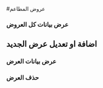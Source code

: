 #عروض المطاعم


### عرض بيانات كل العروض

<api-ref title="get all  restaurant offers" verb="Get" route="/api/rest-offers" :response-codes="[200]">
    <template v-slot:description>
جلب كل بيانات العروض   
 </template>
     <template v-slot:headers>
        <api-ref-item name="Bearer Token" :required="true" type="string" example="application/json">
            Accept json responses
        </api-ref-item>
    </template>
    <template v-slot:200>
        <pre>
{
    "offers":[array],
}
        </pre>
    </template>
</api-ref>

##   اضافة او تعديل عرض الجديد

<api-ref title="start an offer" verb="post" route="/api/rest-offers" :response-codes="[200]">
    <template v-slot:description>
 إدخال بيانات  العرض  
    </template>
    <template v-slot:body>
        <api-ref-item name="restaurant_id" :required="true" type="numeric">
            the restaurant id or null in case of all restaurants
        </api-ref-item>
        <api-ref-item name="rate" :required="true" type="numeric">
            the rate of discount (rate from 1 to 99)
        </api-ref-item>
        <api-ref-item name="rank" :required="true" type="numeric">
            the rank of restaurant (priority)
        </api-ref-item> 
        <api-ref-item name="start_date" :required="true" type="date">
             the start date of the offer
        </api-ref-item>        
        <api-ref-item name="end_date" :required="true" type="date">
             the expire date of the offer
        </api-ref-item>
    </template>
    </template>
     <template v-slot:headers>
        <api-ref-item name="Bearer Token" :required="true" type="string" example="application/json">
            Accept json responses
        </api-ref-item>
    </template>
    <template v-slot:200>
        <pre>
{
    "message": "A new offer  created successfully",
}
        </pre>
    </template>
</api-ref>

### عرض بيانات العرض

<api-ref title="get offer data" verb="Get" route="/api/rest-offers/{restaurantOffer}" :response-codes="[200]">
    <template v-slot:description>
جلب  بيانات العرض   
 </template>
     <template v-slot:headers>
        <api-ref-item name="Bearer Token" :required="true" type="string" example="application/json">
            Accept json responses
        </api-ref-item>
    </template>
    <template v-slot:200>
        <pre>
{
    "offer":{},
}
        </pre>
    </template>
</api-ref>

###  حذف العرض

<api-ref title=" delete offer data" verb="delete" route="/api/rest-offers/{restaurantOffer}" :response-codes="[200]">
    <template v-slot:description>
  حذف العرض   
 </template>
     <template v-slot:headers>
        <api-ref-item name="Bearer Token" :required="true" type="string" example="application/json">
            Accept json responses
        </api-ref-item>
    </template>
    <template v-slot:200>
        <pre>
{
    "message": "offer deleted successfully",
}
        </pre>
    </template>
</api-ref>
